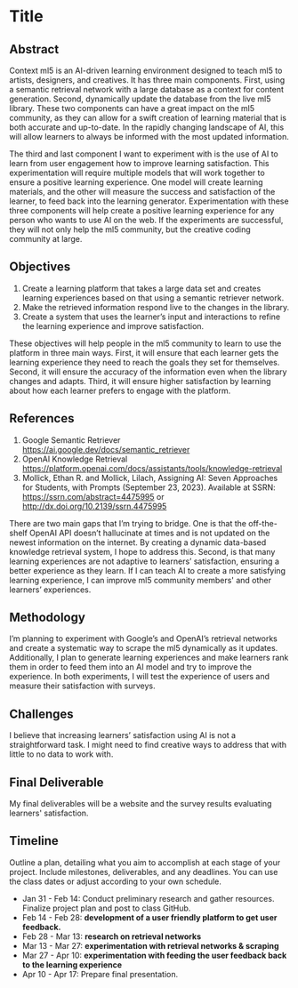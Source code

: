 # Title

## Abstract

Context ml5 is an AI-driven learning environment designed to teach ml5 to artists, designers, and creatives. It has three main components. First, using a semantic retrieval network with a large database as a context for content generation. Second, dynamically update the database from the live ml5 library. These two components can have a great impact on the ml5 community, as they can allow for a swift creation of learning material that is both accurate and up-to-date. In the rapidly changing landscape of AI, this will allow learners to always be informed with the most updated information. 

The third and last component I want to experiment with is the use of AI to learn from user engagement how to improve learning satisfaction. This experimentation will require multiple models that will work together to ensure a positive learning experience. One model will create learning materials, and the other will measure the success and satisfaction of the learner, to feed back into the learning generator. Experimentation with these three components will help create a positive learning experience for any person who wants to use AI on the web. If the experiments are successful, they will not only help the ml5 community, but the creative coding community at large.

## Objectives

1. Create a learning platform that takes a large data set and creates learning experiences based on that using a semantic retriever network.
2. Make the retrieved information respond live to the changes in the library. 
3. Create a system that uses the learner’s input and interactions to refine the learning experience and improve satisfaction.

These objectives will help people in the ml5 community to learn to use the platform in three main ways. First, it will ensure that each learner gets the learning experience they need to reach the goals they set for themselves. Second, it will ensure the accuracy of the information even when the library changes and adapts. Third, it will ensure higher satisfaction by learning about how each learner prefers to engage with the platform. 


## References

1. Google Semantic Retriever https://ai.google.dev/docs/semantic_retriever
2. OpenAI Knowledge Retrieval https://platform.openai.com/docs/assistants/tools/knowledge-retrieval
3. Mollick, Ethan R. and Mollick, Lilach, Assigning AI: Seven Approaches for Students, with Prompts (September 23, 2023). Available at SSRN: https://ssrn.com/abstract=4475995 or http://dx.doi.org/10.2139/ssrn.4475995

There are two main gaps that I’m trying to bridge. One is that the off-the-shelf OpenAI API doesn’t hallucinate at times and is not updated on the newest information on the internet. By creating a dynamic data-based knowledge retrieval system, I hope to address this. Second, is that many learning experiences are not adaptive to learners’ satisfaction, ensuring a better experience as they learn. If I can teach AI to create a more satisfying learning experience, I can improve ml5 community members' and other learners’ experiences. 

## Methodology

I’m planning to experiment with Google’s and OpenAI’s retrieval networks and create a systematic way to scrape the ml5 dynamically as it updates. Additionally, I plan to generate learning experiences and make learners rank them in order to feed them into an AI model and try to improve the experience. In both experiments, I will test the experience of users and measure their satisfaction with surveys. 

## Challenges

I believe that increasing learners’ satisfaction using AI is not a straightforward task. I might need to find creative ways to address that with little to no data to work with.

## Final Deliverable

My final deliverables will be a website and the survey results evaluating learners' satisfaction. 

## Timeline

Outline a plan, detailing what you aim to accomplish at each stage of your project. Include milestones, deliverables, and any deadlines. You can use the class dates or adjust according to your own schedule.

- Jan 31 - Feb 14: Conduct preliminary research and gather resources. Finalize project plan and post to class GitHub.
- Feb 14 - Feb 28: **development of a user friendly platform to get user feedback.**
- Feb 28 - Mar 13: **research on retrieval networks**
- Mar 13 - Mar 27: **experimentation with retrieval networks & scraping**
- Mar 27 - Apr 10: **experimentation with feeding the user feedback back to the learning experience**
- Apr 10 - Apr 17: Prepare final presentation.
